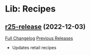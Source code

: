 # Lib: Recipes

## [r25-release](https://github.com/warmexx/librecipes-3-0/tree/r25-release) (2022-12-03)
[Full Changelog](https://github.com/warmexx/librecipes-3-0/commits/r25-release) [Previous Releases](https://github.com/warmexx/librecipes-3-0/releases)

- Updates retail recipes  
